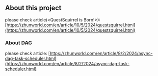 ## About this project

please check article(<QuestSquirrel is Born!>): [https://zhunworld.com/en/article/10/5/2024/questsquirrel.html](https://zhunworld.com/en/article/10/5/2024/questsquirrel.html)

### About DAG

please check article: [https://zhunworld.com/en/article/8/2/2024/async-dag-task-scheduler.html](https://zhunworld.com/en/article/8/2/2024/async-dag-task-scheduler.html)
